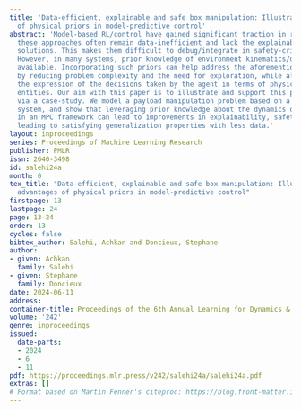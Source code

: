 ```yaml
---
title: 'Data-efficient, explainable and safe box manipulation: Illustrating the advantages
  of physical priors in model-predictive control'
abstract: 'Model-based RL/control have gained significant traction in robotics. Yet,
  these approaches often remain data-inefficient and lack the explainability of hand-engineered
  solutions. This makes them difficult to debug/integrate in safety-critical settings.
  However, in many systems, prior knowledge of environment kinematics/dynamics is
  available. Incorporating such priors can help address the aforementioned problems
  by reducing problem complexity and the need for exploration, while also facilitating
  the expression of the decisions taken by the agent in terms of physically meaningful
  entities. Our aim with this paper is to illustrate and support this point of view
  via a case-study. We model a payload manipulation problem based on a real robotic
  system, and show that leveraging prior knowledge about the dynamics of the environment
  in an MPC framework can lead to improvements in explainability, safety and data-efficiency,
  leading to satisfying generalization properties with less data.'
layout: inproceedings
series: Proceedings of Machine Learning Research
publisher: PMLR
issn: 2640-3498
id: salehi24a
month: 0
tex_title: "Data-efficient, explainable and safe box manipulation: Illustrating the
  advantages of physical priors in model-predictive control"
firstpage: 13
lastpage: 24
page: 13-24
order: 13
cycles: false
bibtex_author: Salehi, Achkan and Doncieux, Stephane
author:
- given: Achkan
  family: Salehi
- given: Stephane
  family: Doncieux
date: 2024-06-11
address:
container-title: Proceedings of the 6th Annual Learning for Dynamics & Control Conference
volume: '242'
genre: inproceedings
issued:
  date-parts:
  - 2024
  - 6
  - 11
pdf: https://proceedings.mlr.press/v242/salehi24a/salehi24a.pdf
extras: []
# Format based on Martin Fenner's citeproc: https://blog.front-matter.io/posts/citeproc-yaml-for-bibliographies/
---
```

